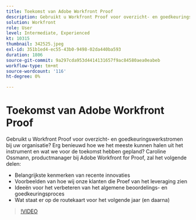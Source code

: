 ```yaml
---
title: Toekomst van Adobe Workfront Proof
description: Gebruikt u Workfront Proof voor overzicht- en goedkeuringswerkstromen bij uw organisatie? Erg benieuwd hoe we het meeste kunnen halen uit het instrument en wat we voor de toekomst hebben gepland.
solution: Workfront
role: User
level: Intermediate, Experienced
kt: 10315
thumbnail: 342525.jpeg
exl-id: 351b1ed4-ec55-43b0-9498-02da440ba593
duration: 1806
source-git-commit: 9a297cda953d4414131657f9ac84580aea0eabeb
workflow-type: tm+mt
source-wordcount: '116'
ht-degree: 0%

---
```


# Toekomst van Adobe Workfront Proof

Gebruikt u Workfront Proof voor overzicht- en goedkeuringswerkstromen bij uw organisatie? Erg benieuwd hoe we het meeste kunnen halen uit het instrument en wat we voor de toekomst hebben gepland? Caroline Ossmann, productmanager bij Adobe Workfront for Proof, zal het volgende delen:

* Belangrijkste kenmerken van recente innovaties
* Voorbeelden van hoe wij onze klanten die Proef van het leveraging zien
* Ideeën voor het verbeteren van het algemene beoordelings- en goedkeuringsproces
* Wat staat er op de routekaart voor het volgende jaar (en daarna)

>[!VIDEO](https://video.tv.adobe.com/v/342525/?quality=12&learn=on)
